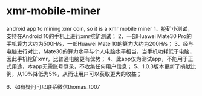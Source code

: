 # xmr-mobile-miner
android app to mining xmr coin, so it is a xmr mobile miner
1、挖矿小测试，支持在Android 10的手机上进行xmr挖矿测试；
2、一部Huawei Mate30 Pro的手机算力大约为500H/s，一部Huawei Mate 10的算力大约为200H/s；
3、经与电脑进行对比，Mate30的算力水平与个人电脑水平相当，当手机功耗低于电脑，因此手机挖矿xmr，比普通电脑更有优势；
4、此app仅为测试app，不能用于正式用途，本app无需账号登录，不收集任何用户信息；
5、1.0.3版本更新了捐献比例，从10%降低为5%，从而让用户可以获取更大的收益；

6、如有疑问可以联系微信thomas_t007

